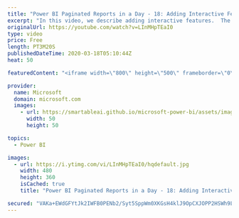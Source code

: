 ```yaml
---
title: "Power BI Paginated Reports in a Day - 18: Adding Interactive Features - Part 1"
excerpt: "In this video, we describe adding interactive features.  The Power BI Paginated Reports in a Day online course aims to empower you as a report author with the technical knowledge required to create, publish, and distribute Power BI paginated reports. We recommend you watch the videos in the recorded"
originalUrl: https://youtube.com/watch?v=LInMHpTEaI0
type: video
price: Free
length: PT3M20S
publishedDateTime: 2020-03-18T05:10:44Z
heat: 50

featuredContent: "<iframe width=\"800\" height=\"500\" frameborder=\"0\" src=\"https://www.youtube.com/embed/LInMHpTEaI0\" allow=\"accelerometer; autoplay; encrypted-media; gyroscope; picture-in-picture\" allowfullscreen></iframe>"

provider:
  name: Microsoft
  domain: microsoft.com
  images:
    - url: https://smartableai.github.io/microsoft-power-bi/assets/images/organizations/microsoft.com-50x50.jpg
      width: 50
      height: 50

topics:
  - Power BI

images:
  - url: https://i.ytimg.com/vi/LInMHpTEaI0/hqdefault.jpg
    width: 480
    height: 360
    isCached: true
    title: "Power BI Paginated Reports in a Day - 18: Adding Interactive Features - Part 1"

secured: "VAKa+EWdGFYtJk2IWFB0PENb2/Syt5SppWm0XKGsH4klJ9OpCXJOPP2HSWh9LqsJSLbHTrcW4s91I8fB2uChDDn3RqGHv7BNYE31+Bjq1gO1N4JkCzpg37XD0EYc7R9GtG6sy6FXfn70U+DlrJsG/KwAowQy4VpXuCVL4uT1+3HhOH+LAp68WIF2Y+jwYQpmiklkW33nrTZMHFZDkhALJ5J3Rl625OgQGRjPAy5JfuhGlTq1nqr2pTKpMRb/E94bnWhokSEUmQWSnEJ6z/0FGgq+8rxuMSsNmQyxzybqbJwtlCO273drcBZpY0e/N7bCZg7k4DpTp36inHLIpWz/vdm/IfGb5E3Ewx5YZ5AnAYzxz7dWJydHBB6YNtfvc15RYo77pwElx++jeVLZBztniw==;osgu4dKSK9xo16y3mDBN8w=="
---
```


